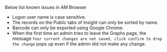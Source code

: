 Below list known issues in AM Browser

- Logon user name is case sensitive.
- The records on the Public tabs of Insight can only be sorted by name.
- Barcode can only be exported using Google Chrome.
- When the first time an admin tries to leave the Graphs page, the message `Your current changes are not saved, click confirm to drop the change` pops up even if the admin did not make any change.